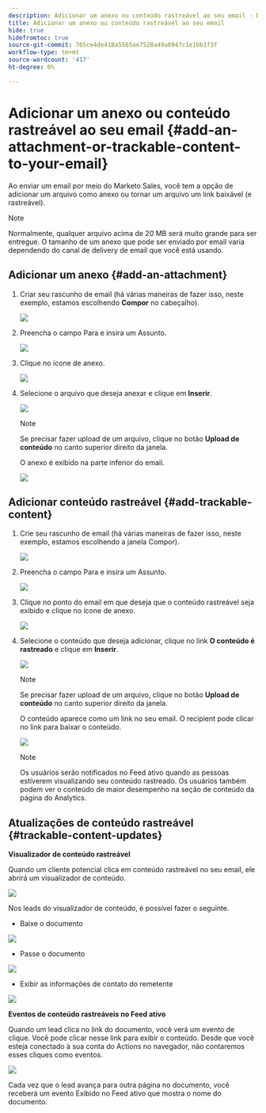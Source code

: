 ```yaml
---
description: Adicionar um anexo ou conteúdo rastreável ao seu email - Documentos do Marketo - Documentação do produto
title: Adicionar um anexo ou conteúdo rastreável ao seu email
hide: true
hidefromtoc: true
source-git-commit: 765ce4de418a5565ae7528a49a6947c1e1bb1f3f
workflow-type: tm+mt
source-wordcount: '417'
ht-degree: 0%

---
```


# Adicionar um anexo ou conteúdo rastreável ao seu email {#add-an-attachment-or-trackable-content-to-your-email}

Ao enviar um email por meio do Marketo Sales, você tem a opção de adicionar um arquivo como anexo ou tornar um arquivo um link baixável (e rastreável).

>[!NOTE]
>
>Normalmente, qualquer arquivo acima de 20 MB será muito grande para ser entregue. O tamanho de um anexo que pode ser enviado por email varia dependendo do canal de delivery de email que você está usando.

## Adicionar um anexo {#add-an-attachment}

1. Criar seu rascunho de email (há várias maneiras de fazer isso, neste exemplo, estamos escolhendo **Compor** no cabeçalho).

   ![](assets/add-an-attachment-or-trackable-content-1.png)

1. Preencha o campo Para e insira um Assunto.

   ![](assets/add-an-attachment-or-trackable-content-2.png)

1. Clique no ícone de anexo.

   ![](assets/add-an-attachment-or-trackable-content-3.png)

1. Selecione o arquivo que deseja anexar e clique em **Inserir**.

   ![](assets/add-an-attachment-or-trackable-content-4.png)

   >[!NOTE]
   >
   >Se precisar fazer upload de um arquivo, clique no botão **Upload de conteúdo** no canto superior direito da janela.

   O anexo é exibido na parte inferior do email.

   ![](assets/add-an-attachment-or-trackable-content-5.png)

## Adicionar conteúdo rastreável {#add-trackable-content}

1. Crie seu rascunho de email (há várias maneiras de fazer isso, neste exemplo, estamos escolhendo a janela Compor).

   ![](assets/add-an-attachment-or-trackable-content-6.png)

1. Preencha o campo Para e insira um Assunto.

   ![](assets/add-an-attachment-or-trackable-content-7.png)

1. Clique no ponto do email em que deseja que o conteúdo rastreável seja exibido e clique no ícone de anexo.

   ![](assets/add-an-attachment-or-trackable-content-8.png)

1. Selecione o conteúdo que deseja adicionar, clique no link **O conteúdo é rastreado** e clique em **Inserir**.

   ![](assets/add-an-attachment-or-trackable-content-9.png)

   >[!NOTE]
   >
   >Se precisar fazer upload de um arquivo, clique no botão **Upload de conteúdo** no canto superior direito da janela.

   O conteúdo aparece como um link no seu email. O recipient pode clicar no link para baixar o conteúdo.

   ![](assets/add-an-attachment-or-trackable-content-10.png)

   >[!NOTE]
   >
   >Os usuários serão notificados no Feed ativo quando as pessoas estiverem visualizando seu conteúdo rastreado. Os usuários também podem ver o conteúdo de maior desempenho na seção de conteúdo da página do Analytics.

## Atualizações de conteúdo rastreável {#trackable-content-updates}

**Visualizador de conteúdo rastreável**

Quando um cliente potencial clica em conteúdo rastreável no seu email, ele abrirá um visualizador de conteúdo.

![](assets/add-an-attachment-or-trackable-content-11.png)

Nos leads do visualizador de conteúdo, é possível fazer o seguinte.

* Baixe o documento

![](assets/add-an-attachment-or-trackable-content-12.png)

* Passe o documento

![](assets/add-an-attachment-or-trackable-content-13.png)

* Exibir as informações de contato do remetente

![](assets/add-an-attachment-or-trackable-content-14.png)

**Eventos de conteúdo rastreáveis no Feed ativo**

Quando um lead clica no link do documento, você verá um evento de clique. Você pode clicar nesse link para exibir o conteúdo. Desde que você esteja conectado à sua conta do Actions no navegador, não contaremos esses cliques como eventos.

![](assets/add-an-attachment-or-trackable-content-15.png)

Cada vez que o lead avança para outra página no documento, você receberá um evento Exibido no Feed ativo que mostra o nome do documento.
